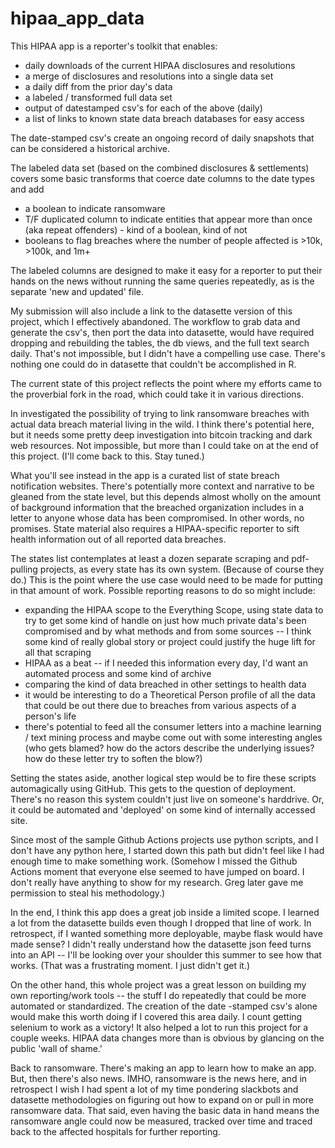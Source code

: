 # hipaa_app_data
 
This HIPAA app is a reporter's toolkit that enables:
  * daily downloads of the current HIPAA disclosures and resolutions
  * a merge of disclosures and resolutions into a single data set
  * a daily diff from the prior day's data 
  * a labeled / transformed full data set
  * output of datestamped csv's for each of the above (daily)
  * a list of links to known state data breach databases for easy access

The date-stamped csv's create an ongoing record of daily snapshots that can be considered a historical archive. 

The labeled data set (based on the combined disclosures & settlements) covers some basic transforms that coerce date columns to the date types and add
  * a boolean to indicate ransomware
  * T/F duplicated column to indicate entities that appear more than once (aka repeat offenders) - kind of a boolean, kind of not
  * booleans to flag breaches where the number of people affected is >10k, >100k, and 1m+ 

The labeled columns are designed to make it easy for a reporter to put their hands on the news without running the same queries repeatedly, as is the separate 'new and updated' file.

My submission will also include a link to the datasette version of this project, which I effectively abandoned. The workflow to grab data and generate the csv's, then port the data into datasette, would have required dropping and rebuilding the tables, the db views, and the full text search daily. That's not impossible, but I didn't have a compelling use case. There's nothing one could do in datasette that couldn't be accomplished in R.

The current state of this project reflects the point where my efforts came to the proverbial fork in the road, which could take it in various directions.

In investigated the possibility of trying to link ransomware breaches with actual data breach material living in the wild. I think there's potential here, but it needs some pretty deep investigation into bitcoin tracking and dark web resources. Not impossible, but more than I could take on at the end of this project. (I'll come back to this. Stay tuned.)

What you'll see instead in the app is a curated list of state breach notification websites. There's potentially more context and narrative to be gleaned from the state level, but this depends almost wholly on the amount of background information that the breached organization includes in a letter to anyone whose data has been compromised. In other words, no promises. State material also requires a HIPAA-specific reporter to sift health information out of all reported data breaches. 

The states list contemplates at least a dozen separate scraping and pdf-pulling projects, as every state has its own system. (Because of course they do.) This is the point where the use case would need to be made for putting in that amount of work. Possible reporting reasons to do so might include:
  * expanding the HIPAA scope to the Everything Scope, using state data to try to get some kind of handle on just how much private data's been compromised and by what methods and from some sources -- I think some kind of really global story or project could justify the huge lift for all that scraping
  * HIPAA as a beat -- if I needed this information every day, I'd want an automated process and some kind of archive 
  * comparing the kind of data breached in other settings to health data
  * it would be interesting to do a Theoretical Person profile of all the data that could be out there due to breaches from various aspects of a person's life
  * there's potential to feed all the consumer letters into a machine learning / text mining process and maybe come out with some interesting angles (who gets blamed? how do the actors describe the underlying issues? how do these letter try to soften the blow?)

Setting the states aside, another logical step would be to fire these scripts automagically using GitHub. This gets to the question of deployment. There's no reason this system couldn't just live on someone's harddrive. Or, it could be automated and 'deployed' on some kind of internally accessed site. 

Since most of the sample Github Actions projects use python scripts, and I don't have any python here, I started down this path but didn't feel like I had enough time to make something work. (Somehow I missed the Github Actions moment that everyone else seemed to have jumped on board. I don't really have anything to show for my research. Greg later gave me permission to steal his methodology.)

In the end, I think this app does a great job inside a limited scope. I learned a lot from the datasette builds even though I dropped that line of work. In retrospect, if I wanted something more deployable, maybe flask would have made sense? I didn't really understand how the datasette json feed turns into an API -- I'll be looking over your shoulder this summer to see how that works. (That was a frustrating moment. I just didn't get it.)

On the other hand, this whole project was a great lesson on building my own reporting/work tools -- the stuff I do repeatedly that could be more automated or standardized. The creation of the date -stamped csv's alone would make this worth doing if I covered this area daily. I count getting selenium to work as a victory! It also helped a lot to run this project for a couple weeks. HIPAA data changes more than is obvious by glancing on the public 'wall of shame.'

Back to ransomware. There's making an app to learn how to make an app. But, then there's also news. IMHO, ransomware is the news here, and in retrospect I wish I had spent a lot of my time pondering slackbots and datasette methodologies on figuring out how to expand on or pull in more ransomware data. That said, even having the basic data in hand means the ransomware angle could now be measured, tracked over time and traced back to the affected hospitals for further reporting. 
